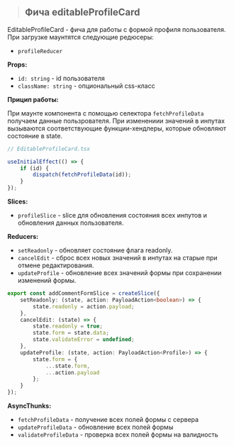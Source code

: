 > ## **Фича editableProfileCard**

EditableProfileCard - фича для работы с формой профиля пользователя. При загрузке маунтятся следующие редюсеры:

-   `profileReducer`

**Props:**

-   `id: string` - id пользователя
-   `className: string` - опциональный css-класс

**Прицип работы:**

При маунте компонента с помощью селектора `fetchProfileData` получаем данные пользрователя. При изменениии значений в инпутах вызываются соответствующие функции-хендлеры, которые обновляют состояние в state.

```typescript jsx
// EditableProfileCard.tsx

useInitialEffect(() => {
    if (id) {
        dispatch(fetchProfileData(id));
    }
});
```

**Slices:**

-   `profileSlice` - slice для обновления состояния всех инпутов и обновления данных пользователя.

**Reducers:**

-   `setReadonly` - обновляет состояние флага readonly.
-   `cancelEdit` - сброс всех новых значений в инпутах на старые при отмене редактирования.
-   `updateProfile` - обновление всех значений формы при сохранении изменений формы.

```typescript jsx
export const addCommentFormSlice = createSlice({
    setReadonly: (state, action: PayloadAction<boolean>) => {
        state.readonly = action.payload;
    },
    cancelEdit: (state) => {
        state.readonly = true;
        state.form = state.data;
        state.validateError = undefined;
    },
    updateProfile: (state, action: PayloadAction<Profile>) => {
        state.form = {
            ...state.form,
            ...action.payload
        };
    }
});
```

**AsyncThunks:**

-   `fetchProfileData` - получение всех полей формы с сервера
-   `updateProfileData` - обновление всех полей формы
-   `validateProfileData` - проверка всех полей формы на валидность
